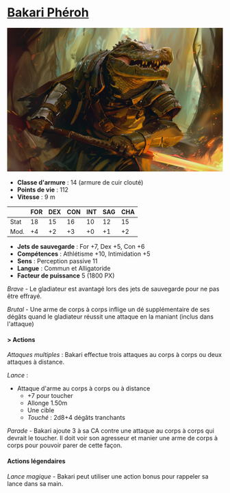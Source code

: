 # [Bakari Phéroh](../../WORLDBUILDING/PERSONNAGES/ENFANTS_DE_LA_RUE/Bakari_Phéroh.md)

![Bakari Phéroh](../../_images/bakari_pheroh.webp)

* **Classe d'armure** : 14 (armure de cuir clouté)
* **Points de vie** : 112
* **Vitesse** : 9 m  

|    |FOR|DEX|CON|INT|SAG|CHA|
|----|---|---|---|---|---|---|
|Stat|18 |15 |16 |10 |12 |15 |
|Mod.|+4 |+2 |+3 |+0 |+1 |+2 |

* **Jets de sauvegarde** : For +7, Dex +5, Con +6
* **Compétences** : Athlétisme +10, Intimidation +5
* **Sens** : Perception passive 11
* **Langue** : Commun et Alligatoride
* **Facteur de puissance** 5 (1800 PX)

*Brave* - Le gladiateur est avantagé lors des jets de sauvegarde pour ne pas être effrayé.

*Brutal* - Une arme de corps à corps inflige un dé supplémentaire de ses dégâts quand le gladiateur réussit une attaque en la maniant (inclus dans l'attaque)

#### > Actions
*Attaques multiples* : Bakari effectue trois attaques au corps à corps ou deux attaques à distance.

*Lance* : 
* Attaque d'arme au corps à corps ou à distance
    * +7 pour toucher
    * Allonge 1.50m 
    * Une cible
    * *Touché* : 2d8+4 dégâts tranchants

*Parade* - Bakari ajoute 3 à sa CA contre une attaque au corps à corps qui devrait le toucher. Il doit voir son agresseur et manier une arme de corps à corps pour pouvoir parer de cette façon.

#### Actions légendaires
*Lance magique* - Bakari peut utiliser une action bonus pour rappeler sa lance dans sa main.